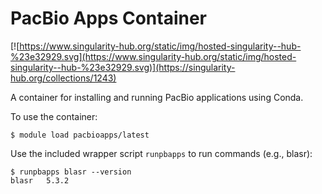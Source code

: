 # PacBio Apps Container
[![https://www.singularity-hub.org/static/img/hosted-singularity--hub-%23e32929.svg](https://www.singularity-hub.org/static/img/hosted-singularity--hub-%23e32929.svg)](https://singularity-hub.org/collections/1243)

A container for installing and running PacBio applications using Conda.

To use the container:
```
$ module load pacbioapps/latest
```

Use the included wrapper script ```runpbapps``` to run commands (e.g., blasr):

```
$ runpbapps blasr --version
blasr	5.3.2
```


